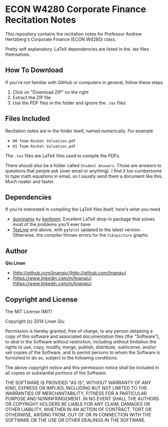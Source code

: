 # ECON W4280 Corporate Finance Recitation Notes

This repository contains the recitation notes for Professor Andrew Hertzberg's Corporate Finance (ECON W4280) class.

Pretty self explanatory. LaTeX dependencies are listed in the .tex files themselves.

## How To Download

If you're not familiar with GitHub or computers in general, follow these steps

1. Click on "Download ZIP" on the right
2. Extract the ZIP file
3. Use the PDF files in the folder and ignore the `.tex` files

## Files Included

Recitation notes are in the folder itself, named numerically. For example

- `00 Team Rocket Valuation.pdf`
- `01 Team Rocket Valuation.pdf`

The `.tex` files are LaTeX files used to compile the PDFs.

There should also be a folder called `Student Answers`. Those are answers to questions that people ask (over email or anything). I find it too cumbersome to type math equations in email, so I usually send them a document like this. Much neater and faster.

## Dependencies

If you're interested in compiling the LaTeX files itself, here's what you need

- [dominatrix](https://github.com/kenlimmj/dominatrix) by [kenlimmj](https://github.com/kenlimmj/). Excellent LaTeX drop-in package that solves most of the problems you'll ever have
- [TexLive](http://www.tug.org/texlive/) and above, with `pgfplot` updated to the latest version. Otherwise, the compiler throws errors for the `tikzpicture` graphs.

## Author

**Qiu Linan**

- [http://github.com/linanqiu](http://github.com/linanqiu)
- [https://www.linkedin.com/in/linanqiu](https://www.linkedin.com/in/linanqiu)

## Copyright and License

The MIT License (MIT)

Copyright (c) 2014 Linan Qiu

Permission is hereby granted, free of charge, to any person obtaining a copy of this software and associated documentation files (the "Software"), to deal in the Software without restriction, including without limitation the rights to use, copy, modify, merge, publish, distribute, sublicense, and/or sell copies of the Software, and to permit persons to whom the Software is furnished to do so, subject to the following conditions:

The above copyright notice and this permission notice shall be included in all copies or substantial portions of the Software.

THE SOFTWARE IS PROVIDED "AS IS", WITHOUT WARRANTY OF ANY KIND, EXPRESS OR IMPLIED, INCLUDING BUT NOT LIMITED TO THE WARRANTIES OF MERCHANTABILITY, FITNESS FOR A PARTICULAR PURPOSE AND NONINFRINGEMENT. IN NO EVENT SHALL THE AUTHORS OR COPYRIGHT HOLDERS BE LIABLE FOR ANY CLAIM, DAMAGES OR OTHER LIABILITY, WHETHER IN AN ACTION OF CONTRACT, TORT OR OTHERWISE, ARISING FROM, OUT OF OR IN CONNECTION WITH THE SOFTWARE OR THE USE OR OTHER DEALINGS IN THE SOFTWARE.